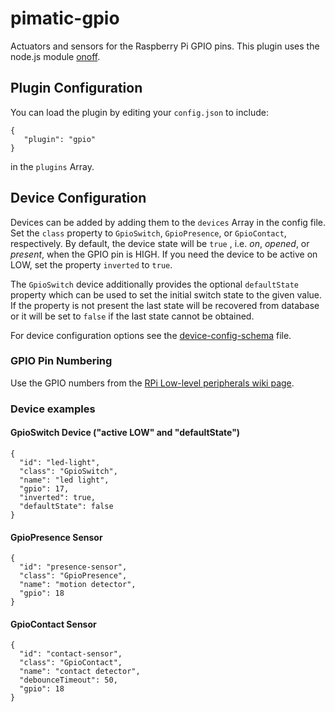 pimatic-gpio
============
Actuators and sensors for the Raspberry Pi GPIO pins. This plugin uses the node.js module
[onoff](https://github.com/fivdi/onoff).

Plugin Configuration
-------------
You can load the plugin by editing your `config.json` to include:

    { 
       "plugin": "gpio"
    }

in the `plugins` Array. 

Device Configuration
-------------
Devices can be added by adding them to the `devices` Array in the config file.
Set the `class` property to `GpioSwitch`, `GpioPresence`, or `GpioContact`, respectively. By default, 
the device state will be `true` , i.e. *on*, *opened*, or *present*, when the GPIO pin is HIGH. If you need 
the device to be active on LOW, set the property `inverted` to `true`. 

The `GpioSwitch` device additionally provides the optional `defaultState` property which can be used to set the 
initial switch state to the given value. If the property is not present the last state will be recovered from 
database or it will be set to `false` if the last state cannot be obtained. 

For device configuration options see the [device-config-schema](device-config-schema.coffee) file.

### GPIO Pin Numbering

Use the GPIO numbers from the [RPi Low-level peripherals wiki page](http://elinux.org/RPi_Low-level_peripherals#General_Purpose_Input.2FOutput_.28GPIO.29). 

### Device examples

#### GpioSwitch Device ("active LOW" and "defaultState")

    { 
      "id": "led-light",
      "class": "GpioSwitch", 
      "name": "led light",
      "gpio": 17,
      "inverted": true,
      "defaultState": false
    }

#### GpioPresence Sensor

    { 
      "id": "presence-sensor",
      "class": "GpioPresence", 
      "name": "motion detector",
      "gpio": 18 
    }

#### GpioContact Sensor

    { 
      "id": "contact-sensor",
      "class": "GpioContact", 
      "name": "contact detector",
      "debounceTimeout": 50,
      "gpio": 18 
    }
